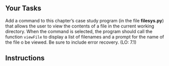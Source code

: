 ## Your Tasks

Add a command to this chapter’s case study program (in the file **filesys.py**) that allows the user to view the contents of a file in the current working directory. When the command is selected, the program should call the function `viewFile` to display a list of filenames and a prompt for the name of the file o be viewed. Be sure to include error recovery. (LO: 7.1)

## Instructions
